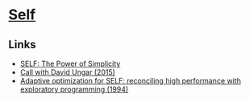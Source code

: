 # [Self](https://selflanguage.org/)

## Links

- [SELF: The Power of Simplicity](https://bibliography.selflanguage.org/_static/self-power.pdf)
- [Call with David Ungar (2015)](https://www.youtube.com/watch?v=8nfrC-YLYqc)
- [Adaptive optimization for SELF: reconciling high performance with exploratory programming (1994)](http://i.stanford.edu/pub/cstr/reports/cs/tr/94/1520/CS-TR-94-1520.pdf)
